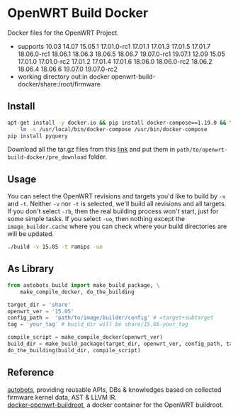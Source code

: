# OpenWRT Build Docker

Docker files for the OpenWRT Project.
+ supports 10.03 14.07 15.05.1 17.01.0-rc1 17.01.1 17.01.3 17.01.5 17.01.7 18.06.0-rc1
18.06.1 18.06.3 18.06.5 18.06.7 19.07.0-rc1 19.07.1 12.09 15.05 17.01.0 17.01.0-rc2
17.01.2 17.01.4 17.01.6 18.06.0 18.06.0-rc2 18.06.2 18.06.4 18.06.6 19.07.0 19.07.0-rc2
+ working directory out:in docker openwrt-build-docker/share:/root/firmware

## Install

```bash
apt-get install -y docker.io && pip install docker-compose==1.19.0 && \
    ln -s /usr/local/bin/docker-compose /usr/bin/docker-compose
pip install pyquery
```
Download all the tar.gz files from this
[link](https://drive.google.com/drive/folders/1KCdgytkYtWFmiXKlpb6nkqnoRGn9z9Ck?usp=sharing)
and put them in `path/to/openwrt-build-docker/pre_download` folder.

## Usage

You can select the OpenWRT revisions and targets you'd like to build by `-v` and `-t`.
Neither `-v` nor `-t` is selected, we'll build all revisions and all targets. If you
don't select `-rb`, then the real building process won't start, just for some simple tasks.
If you select `-uo`, then nothing except the `image_builder.cache` where you can check
where your build directories are will be updated.
```bash
./build -v 15.05 -t ramips -uo
```

## As Library
```python
from autobots_build import make_build_package, \
    make_compile_docker, do_the_building

target_dir = 'share'
openwrt_ver = '15.05'
config_path =  'path/to/image/builder/config' # =target+subtarget
tag = 'your_tag' # build_dir will be share/15.05-your_tag

compile_script = make_compile_docker(openwrt_ver)
build_dir = make_build_package(target_dir, openwrt_ver, config_path, tag=tag)
do_the_building(build_dir, compile_script)
```

## Reference
[autobots](https://github.com/occia/autobots), providing reusable APIs, DBs & knowledges based
on collected firmware kernel data, AST & LLVM IR.  
[docker-openwrt-buildroot](https://github.com/noonien/docker-openwrt-buildroot), a docker
container for the OpenWRT buildroot.
